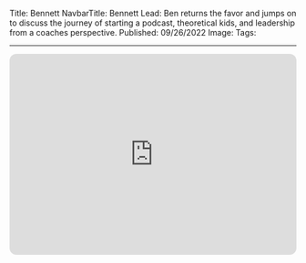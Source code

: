 Title: Bennett
NavbarTitle: Bennett
Lead: Ben returns the favor and jumps on to discuss the journey of starting a podcast, theoretical kids, and leadership from a coaches perspective.
Published: 09/26/2022
Image:
Tags:

---
<iframe style="border-radius:12px" src="https://open.spotify.com/embed/episode/1is7HnvL3rSoBGd9X5MpIL?utm_source=generator" width="100%" height="352" frameBorder="0" allowfullscreen="" allow="autoplay; clipboard-write; encrypted-media; fullscreen; picture-in-picture" loading="lazy"></iframe>